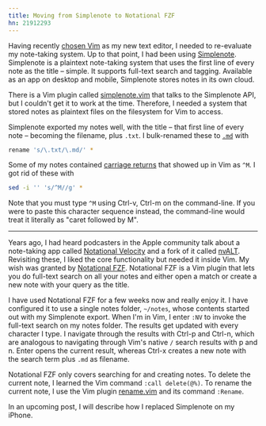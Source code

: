 ```yaml
---
title: Moving from Simplenote to Notational FZF
hn: 21912293
---
```

Having recently [chosen Vim](choosing-vim) as my new text editor, I needed to re-evaluate my note-taking system. Up to that point, I had been using [Simplenote](https://simplenote.com/). Simplenote is a plaintext note-taking system that uses the first line of every note as the title – simple. It supports full-text search and tagging. Available as an app on desktop and mobile, Simplenote stores notes in its own cloud.

There is a Vim plugin called [simplenote.vim](https://github.com/simplenote-vim/simplenote.vim) that talks to the Simplenote API, but I couldn't get it to work at the time. Therefore, I needed a system that stored notes as plaintext files on the filesystem for Vim to access.

Simplenote exported my notes well, with the title – that first line of every note – becoming the filename, plus `.txt`. I bulk-renamed these to [`.md`](https://en.wikipedia.org/wiki/Markdown) with

```bash
rename 's/\.txt/\.md/' *
```

Some of my notes contained [carriage returns](https://en.wikipedia.org/wiki/Carriage_return) that showed up in Vim as `^M`. I got rid of these with

```bash
sed -i '' 's/^M//g' *
```

Note that you must type `^M` using Ctrl-v, Ctrl-m on the command-line. If you were to paste this character sequence instead, the command-line would treat it literally as "caret followed by M".

---

Years ago, I had heard podcasters in the Apple community talk about a note-taking app called [Notational Velocity](http://notational.net/) and a fork of it called [nvALT](https://brettterpstra.com/projects/nvalt/). Revisiting these, I liked the core functionality but needed it inside Vim. My wish was granted by [Notational FZF](https://github.com/alok/notational-fzf-vim). Notational FZF is a Vim plugin that lets you do full-text search on all your notes and either open a match or create a new note with your query as the title.

I have used Notational FZF for a few weeks now and really enjoy it. I have configured it to use a single notes folder, `~/notes`, whose contents started out with my Simplenote export. When I'm in Vim, I enter `:NV` to invoke the full-text search on my notes folder. The results get updated with every character I type. I navigate through the results with Ctrl-p and Ctrl-n, which are analogous to navigating through Vim's native `/` search results with p and n. Enter opens the current result, whereas Ctrl-x creates a new note with the search term plus `.md` as filename.

Notational FZF only covers searching for and creating notes. To delete the current note, I learned the Vim command `:call delete(@%)`. To rename the current note, I use the Vim plugin [rename.vim](https://github.com/danro/rename.vim) and its command `:Rename`.

In an upcoming post, I will describe how I replaced Simplenote on my iPhone.
